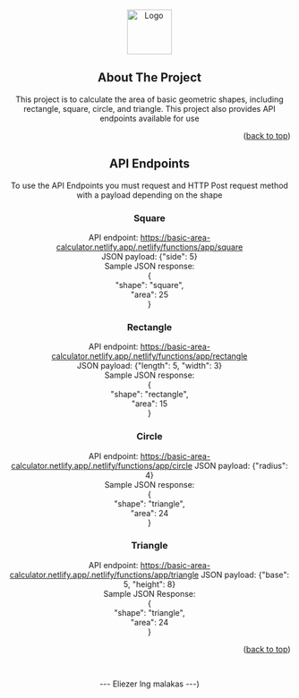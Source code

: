 <!-- Improved compatibility of back to top link: See: https://github.com/Diel09/Area-Calculator -->
<a name="readme-top"></a>

<!-- How to use the API -->

<!-- PROJECT LOGO -->
<br />
<div align="center">
  <a href="https://github.com/Diel09/Area-Calculator">
    <img src="images/logo.png" alt="Logo" width="80" height="80">
  </a>

<!-- ABOUT THE PROJECT -->
## About The Project

This project is to calculate the area of basic geometric shapes, including rectangle, square, circle, and triangle. This project also provides API endpoints available for use

<p align="right">(<a href="#readme-top">back to top</a>)</p>

<!-- API Endpoints -->
## API Endpoints

To use the API Endpoints you must request and HTTP Post request method with a payload depending on the shape
### Square

API endpoint: https://basic-area-calculator.netlify.app/.netlify/functions/app/square <br />
JSON payload: {"side": 5} <br />
Sample JSON response: <br />
{ <br />
  "shape": "square", <br />
  "area": 25 <br />
} <br />

### Rectangle

API endpoint: https://basic-area-calculator.netlify.app/.netlify/functions/app/rectangle <br />
JSON payload: {"length": 5, "width": 3} <br />
Sample JSON response:  <br />
{ <br />
  "shape": "rectangle", <br />
  "area": 15 <br />
} <br />

### Circle

API endpoint: https://basic-area-calculator.netlify.app/.netlify/functions/app/circle
JSON payload: {"radius": 4} <br />
Sample JSON response: <br />
{ <br />
  "shape": "triangle", <br />
  "area": 24 <br />
} <br />

### Triangle

API endpoint: https://basic-area-calculator.netlify.app/.netlify/functions/app/triangle
JSON payload: {"base": 5, "height": 8} <br />
Sample JSON Response: <br />
{ <br />
  "shape": "triangle", <br />
  "area": 24 <br />
} <br />


<p align="right">(<a href="#readme-top">back to top</a>)</p> <br />
<p align="center">--- Eliezer lng malakas ---</a>)</p>
